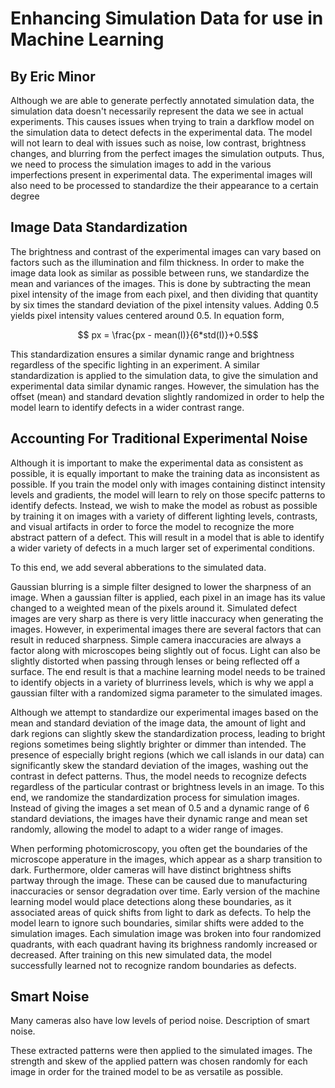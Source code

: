 # Enhancing Simulation Data for use in Machine Learning
## By Eric Minor


Although we are able to generate perfectly annotated simulation data, the simulation data doesn't necessarily represent the data we see in actual experiments. This causes issues when trying to train a darkflow model on the simulation data to detect defects in the experimental data. The model will not learn to deal with issues such as noise, low contrast, brightness changes, and blurring from the perfect images the simulation outputs. Thus, we need to process the simulation images to add in the various imperfections present in experimental data. The experimental images will also need to be processed to standardize the their appearance to a certain degree

## Image Data Standardization
The brightness and contrast of the experimental images can vary based on factors such as the illumination and film thickness. In order to make the image data look as similar as possible between runs, we standardize the mean and variances of the images. This is done by subtracting the mean pixel intensity of the image from each pixel, and then dividing that quantity by six times the standard deviation of the pixel intensity values. Adding 0.5 yields  pixel intensity values centered around 0.5. In equation form, 

$$ px = \frac{px - mean(I)}{6*std(I)}+0.5$$

This standardization ensures a similar dynamic range and brightness regardless of the specific lighting in an experiment. A similar standardization is applied to the simulation data, to give the simulation and experimental data similar dynamic ranges. However, the simulation has the offset (mean) and standard devation slightly randomized in order to help the model learn to identify defects in a wider contrast  range.

## Accounting For Traditional Experimental Noise
Although it is important to make the experimental data as consistent as possible, it is equally important to make the training data as inconsistent as possible. If you train the model only with images containing distinct intensity levels and gradients, the model will learn to rely on those specifc patterns to identify defects. Instead, we wish to make the model as robust as possible by training it on images with a variety of different lighting levels, contrasts, and visual artifacts in order to force the model to recognize the more abstract pattern of a defect. This will result in a model that is able to identify a wider variety of defects in a much larger set of experimental conditions.

To this end, we add several abberations to the simulated data.

Gaussian blurring is a simple filter designed to lower the sharpness of an image. When a gaussian filter is applied, each pixel in an image has its value changed to a weighted mean of the pixels around it. Simulated defect images are very sharp as there is very little inaccuracy when generating the images. However, in experimental images there are several factors that can result in reduced sharpness. Simple camera inaccuracies are always a factor along with microscopes being slightly out of focus. Light can also be slightly distorted when passing through lenses or being reflected off a surface. The end result is that a machine learning model needs to be trained to identify objects in a variety of blurriness levels, which is why we appl a  gaussian filter with a randomized sigma parameter to the simulated images.

Although we attempt to standardize our experimental images based on the mean and standard deviation of the image data, the amount of light and dark regions can slightly skew the standardization process, leading to bright regions sometimes being slightly brighter or dimmer than intended. The presence of especially bright regions (which we call islands in our data) can significantly skew the standard deviation of the images, washing out the contrast in defect patterns. Thus, the model needs to recognize defects regardless of the particular contrast or brightness levels in an image. To this end, we randomize the standardization process for simulation images. Instead of giving the images a set mean of 0.5 and a dynamic range of 6 standard deviations, the images have their dynamic range and mean set randomly, allowing the model to adapt to a wider range of images.

When performing photomicroscopy, you often get the boundaries of the microscope apperature in the images, which appear as a sharp transition to dark. Furthermore, older cameras will have distinct brightness shifts partway through the image. These can be caused due to manufacturing inaccuracies or sensor degradation over time. Early version of the machine learning model would place detections along these boundaries, as it associated  areas of quick shifts from light to dark as defects. To help the model learn to ignore such boundaries, similar shifts were added to the simulation images. Each simulation image was broken into four randomized quadrants, with each quadrant having its brighness randomly increased or decreased. After training on this new simulated data, the model successfully learned not to recognize random boundaries as defects.

## Smart Noise
Many cameras also have low levels of period noise. Description of smart noise.



These extracted patterns were then applied to the simulated images. The strength and skew of the applied pattern was chosen randomly for each image in order for the trained model to be as versatile as possible.









